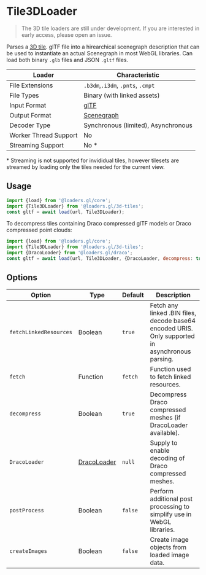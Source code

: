 # Tile3DLoader

> The 3D tile loaders are still under development. If you are interested in early access, please open an issue.

Parses a [3D tile](https://github.com/AnalyticalGraphicsInc/3d-tiles). glTF file into a hirearchical scenegraph description that can be used to instantiate an actual Scenegraph in most WebGL libraries. Can load both binary `.glb` files and JSON `.gltf` files.

| Loader                | Characteristic  |
| --------------------- | --------------- |
| File Extensions       | `.b3dm`,`.i3dm`, `.pnts`, `.cmpt` |
| File Types            | Binary (with linked assets) |
| Input Format           | [glTF](https://github.com/AnalyticalGraphicsInc/3d-tiles/tree/master/specification#tile-format-specifications)    |
| Output Format       | [Scenegraph](/docs/specifications/category-scenegraph) |
| Decoder Type          | Synchronous (limited), Asynchronous |
| Worker Thread Support | No              |
| Streaming Support     | No \*           |

\* Streaming is not supported for invididual tiles, however tilesets are streamed by loading only the tiles needed for the current view.

## Usage

```js
import {load} from '@loaders.gl/core';
import {Tile3DLoader} from '@loaders.gl/3d-tiles';
const gltf = await load(url, Tile3DLoader);
```

To decompress tiles containing Draco compressed glTF models or Draco compressed point clouds:

```js
import {load} from '@loaders.gl/core';
import {Tile3DLoader} from '@loaders.gl/3d-tiles';
import {DracoLoader} from '@loaders.gl/draco';
const gltf = await load(url, Tile3DLoader, {DracoLoader, decompress: true});
```

## Options

| Option        | Type      | Default     | Description       |
| ------------- | --------- | ----------- | ----------------- |
| `fetchLinkedResources` | Boolean | `true`      | Fetch any linked .BIN files, decode base64 encoded URIS. Only supported in asynchronous parsing. |
| `fetch`              | Function  | `fetch` | Function used to fetch linked resources. |
| `decompress`         | Boolean | `true`      | Decompress Draco compressed meshes (if DracoLoader available). |
| `DracoLoader`        | [DracoLoader](/docs/api-reference/draco/draco-loader)  | `null`      | Supply to enable decoding of Draco compressed meshes. |
| `postProcess`        | Boolean | `false`     | Perform additional post processing to simplify use in WebGL libraries. |
| `createImages`       | Boolean  | `false`     | Create image objects from loaded image data. |

